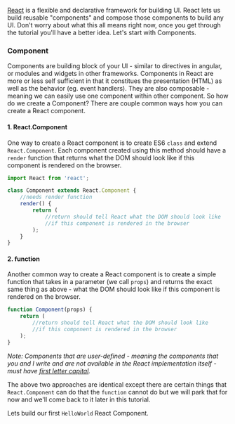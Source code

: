 [React](https://reactjs.org) is a flexible and declarative framework for building UI. React lets us build reusable "components" and compose those components to build any UI. Don't worry about what this all means right now, once you get through the tutorial you'll have a better idea. Let's start with Components.

### Component 

Components are building block of your UI - similar to directives in angular, or modules and widgets in other frameworks. Components in React are more or less self sufficient in that it constitues the presentation (HTML) as well as the behavior (eg. event handlers). They are also composable - meaning we can easily use one component within other component. So how do we create a Component? There are couple common ways how you can create a React component.

#### 1. React.Component

One way to create a React component is to create ES6 `class` and extend `React.Component`. Each component created using this method should have a `render` function that returns what the DOM should look like if this component is rendered on the browser.

```jsx
import React from 'react';

class Component extends React.Component {
    //needs render function
    render() {
        return (
            //return should tell React what the DOM should look like
            //if this component is rendered in the browser
        );
    }
}
```

#### 2. function
Another common way to create a React component is to create a simple function that takes in a parameter (we call `props`) and returns the exact same thing as above - what the DOM should look like if this component is rendered on the browser.

```jsx
function Component(props) {
    return (
        //return should tell React what the DOM should look like
        //if this component is rendered in the browser
    );
}
```
*Note: Components that are user-defined - meaning the components that you and I write and are not available in the React implementation itself - must have [first letter capital](https://reactjs.org/docs/jsx-in-depth.html#user-defined-components-must-be-capitalized).*

The above two approaches are identical except there are certain things that `React.Component` can do that the `function` cannot do but we will park that for now and we'll come back to it later in this tutorial.

Lets build our first `HelloWorld` React Component.
